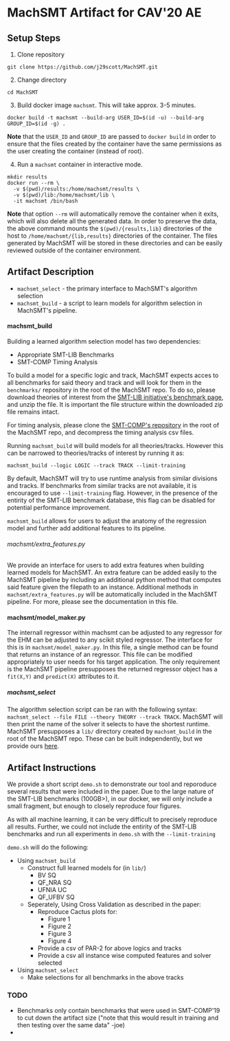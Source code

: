 # MachSMT Artifact for CAV'20 AE

## Setup Steps

1. Clone repository
  ```
  git clone https://github.com/j29scott/MachSMT.git
  ```

2. Change directory
  ```
  cd MachSMT
  ```

3. Build docker image `machsmt`. This will take approx. 3-5 minutes.
  ```
  docker build -t machsmt --build-arg USER_ID=$(id -u) --build-arg GROUP_ID=$(id -g) .
  ```
  **Note** that the `USER_ID` and `GROUP_ID` are passed to `docker build` in
  order to ensure that the files created by the container have the same
  permissions as the user creating the container (instead of root).

4. Run a `machsmt` container in interactive mode.
  ```
  mkdir results
  docker run --rm \
    -v $(pwd)/results:/home/machsmt/results \
    -v $(pwd)/lib:/home/machsmt/lib \
    -it machsmt /bin/bash
  ```
  **Note** that option `--rm` will automatically remove the container when it
  exits, which will also delete all the generated data.
  In order to preserve the data, the above command mounts the
  `$(pwd)/{results,lib}` directories of the host to
  `/home/machsmt/{lib,results}` directories of the container.
  The files generated by MachSMT will be stored in these directories and can be
  easily reviewed outside of the container environment.


## Artifact Description


* `machsmt_select` - the primary interface to MachSMT's algorithm selection
* `machsmt_build`  - a script to learn models for algorithm selection in MachSMT's pipeline.


#### machsmt_build

Building a learned algorithm selection model has two dependencies:
* Appropriate SMT-LIB Benchmarks
* SMT-COMP Timing Analysis

To build a model for a specific logic and track, MachSMT expects acces to all benchmarks for said theory and track and will look for them in the  `benchmarks/`  repository in the root of the MachSMT repo. To do so, please download theories of interest from the [SMT-LIB initiative's benchmark page](http://smtlib.cs.uiowa.edu/benchmarks.shtml), and unzip the file. It is important the file structure within the downloaded zip file remains intact.

For timing analysis, please clone the [SMT-COMP's repository](https://github.com/SMT-COMP/smt-comp) in the root of the MachSMT repo, and decompress the timing analysis csv files.

Running `machsmt_build` will build models for all theories/tracks. However this can be narrowed to theories/tracks of interest by running it as:

```machsmt_build --logic LOGIC --track TRACK --limit-training```

By default, MachSMT will try to use runtime analysis from similar divisions and tracks. If benchmarks from similar tracks are not available, it is encouraged to use `--limit-training` flag. However, in the presence of the entirity of the SMT-LIB benchmark database, this flag can be disabled for potential performance improvement. 

`machsmt_build` allows for users to adjust the anatomy of the regression model and further add additional features to its pipeline. 

###### machsmt/extra_features.py

We provide an interface for users to add extra features when building learned models for MachSMT. An extra feature can be added easily to the MachSMT pipeline by including an additional python method that computes said feature given the filepath to an instance. Additional methods in `machsmt/extra_features.py` will be automatically included in the MachSMT pipeline. For more, please see the documentation in this file.

#### machsmt/model_maker.py

The internall regressor within machsmt can be adjusted to any regressor for the EHM can be adjusted to any scikit styled regressor. The interface for this is in `machsmt/model_maker.py`. In this file, a single method can be found that returns an instance of an regressor. This file can be modified appropriately to user needs for his target application. The only requirement is the MachSMT pipeline presupposes the returned regressor object has a `fit(X,Y)` and `predict(X)` attributes to it.  

##### machsmt_select
The algorithm selection script can be ran with the following syntax: `machsmt_select --file FILE --theory THEORY --track TRACK`. MachSMT will then print the name of the solver it selects to have the shortest runtime. MachSMT presupposes a `lib/` directory created by `machsmt_build` in the root of the MachSMT repo. These can be built independently, but we provide ours [here](https://www.dropbox.com/s/773l8axaxbah2yv/lib.zip?dl=1).


## Artifact Instructions

We provide a short script `demo.sh` to demonstrate our tool and reporoduce several results that were included in the paper. Due to the large nature of the SMT-LIB benchmarks (100GB>), in our docker, we will only include a small fragment, but enough to closely reproduce four figures.

As with all machine learning, it can be very difficult to precisely reproduce all results. Further, we could not include the entirity of the SMT-LIB benchmarks and run all experiments in `demo.sh` with the `--limit-training`

`demo.sh` will do the following:
* Using `machsmt_build`
    * Construct full learned models for (in `lib/`)
        *  BV SQ
        *  QF_NRA SQ
        *  UFNIA UC
        *  QF_UFBV SQ
    * Seperately, Using Cross Validation as described in the paper:
        * Reproduce Cactus plots for:
            * Figure 1
            * Figure 2
            * Figure 3
            * Figure 4
        * Provide a csv of PAR-2 for above logics and tracks
        * Provide a csv all instance wise computed features and solver selected 
* Using `machsmt_select`
    * Make selections for all benchmarks in the above tracks
### TODO

* Benchmarks only contain benchmarks that were used in SMT-COMP'19 to cut down
  the artifact size ("note that this would result in training and then testing over the same data" -joe)
* 
